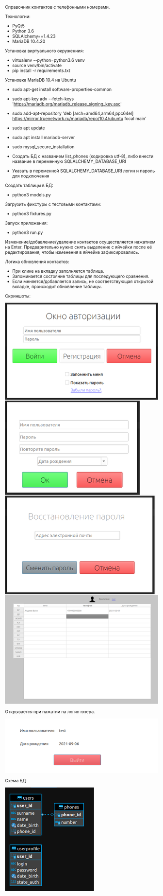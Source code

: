 Справочник контактов с телефонными номерами.

Технологии:
- PyQt5
- Python 3.6
- SQLAlchemy==1.4.23
- MariaDB 10.4.20


Установка виртуального окружениия:

- virtualenv --python=python3.6 venv
- source venv/bin/activate
- pip install -r requirements.txt


Установка MariaDB 10.4 на Ubuntu

- sudo apt-get install software-properties-common
- sudo apt-key adv --fetch-keys 'https://mariadb.org/mariadb_release_signing_key.asc'
- sudo add-apt-repository 'deb [arch=amd64,arm64,ppc64el] https://mirror.truenetwork.ru/mariadb/repo/10.4/ubuntu focal main'
- sudo apt update
- sudo apt install mariadb-server
- sudo mysql_secure_installation

- Создать БД с названием list_phones (кодировка utf-8), либо внести название в переменную SQLALCHEMY_DATABASE_URI
- Указать в переменной SQLALCHEMY_DATABASE_URI логин и пароль для подключения

Создать таблицы в БД:
- python3 models.py

Загрузить фикстуры с тестовыми контактами:
- python3 fixtures.py

Запуск приложения:
- python3 run.py




Изменение/добавление/удаление контактов осуществляется нажатием на Enter. Предварительно нужно снять выделение с яйчейки после её редактирования, чтобы изменения в яйчейке зафиксировались.

Логика обновления контактов:
- При клике на вкладку заполняется таблица.
- Запоминается состояние таблицы для последующего сравнения.
- Если меняется/добавляется запись, не соответствующая открытой вкладке, происходит обновление таблицы.

Скриншоты:

![alt text](screenshots/filename.png "Описание будет тут")
![alt text](screenshots/reg.png "Описание будет тут")
![alt text](screenshots/reset.png "Описание будет тут")
![alt text](screenshots/list_phones.png "Описание будет тут")

Открывается при нажатии на логин юзера. 

![alt text](screenshots/user.png "Описание будет тут")

Схема БД

![alt text](screenshots/Shema.png "Описание будет тут")

